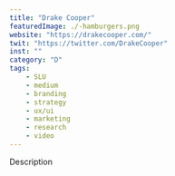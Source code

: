 ```yaml
---
title: "Drake Cooper"
featuredImage: ./-hamburgers.png
website: "https://drakecooper.com/"
twit: "https://twitter.com/DrakeCooper"
inst: ""
category: "D"
tags:
    - SLU
    - medium
    - branding
    - strategy
    - ux/ui
    - marketing
    - research
    - video
---
```


Description
